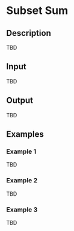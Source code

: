 # Subset Sum

## Description

TBD

## Input

TBD

## Output

TBD

## Examples

### Example 1

TBD

### Example 2

TBD

### Example 3

TBD
